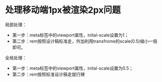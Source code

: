 # 处理移动端1px被渲染2px问题

局部处理：

* 第一步：meta标签中的viewport属性，inital-scale设置为1；
* 第二步：rem按照设计稿标准走，外加利用transfrome的scale(0.5)缩小一倍即可。

全局处理：

* 第一步：meta标签中的viewport属性，inital-scale设置为0.5；
* 第二步：rem按照标准设计稿走就行辣